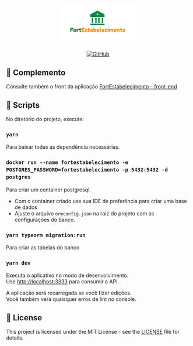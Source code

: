 <h1 align="center">
	<img alt="FortEstabelecimento" src=".github/logo.png" width="200px" />
</h1>

<p align="center">
  <a href="https://github.com/EliasGcf/gobarber/blob/master/README.md"><img alt="GitHub" src="https://img.shields.io/github/license/EliasGcf/gobarber?color=%23FF9000"></a>
</p>

## 🔗 Complemento

Consulte também o front da aplicação [FortEstabelecimento - front-end](https://github.com/abraaofaco/fort-estabelecimento-web)

## 📝 Scripts

No diretório do projeto, execute:

### `yarn`

Para baixar todas as dependência necessárias.

### `docker run --name fortestabelecimento -e POSTGRES_PASSWORD=fortestabelecimento -p 5432:5432 -d postgres`

Para criar um container postgresql.

- Com o container criado use sua IDE de preferência para criar uma base de dados
- Ajuste o arquivo `ormconfig.json` na raiz do projeto com as configurações do banco.

### `yarn typeorm migration:run`

Para criar as tabelas do banco

### `yarn dev`

Executa o aplicativo no modo de desenvolvimento.\
Use [http://localhost:3333](http://localhost:3333) para consumir a API.

A aplicação será recarregada se você fizer edições.\
Você também verá quaisquer erros de lint no console.

## 📝 License

This project is licensed under the MIT License - see the [LICENSE](LICENSE) file for details.
